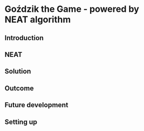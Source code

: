 # Goździk the Game - powered by NEAT algorithm

## Introduction


## NEAT


## Solution


## Outcome


## Future development


## Setting up